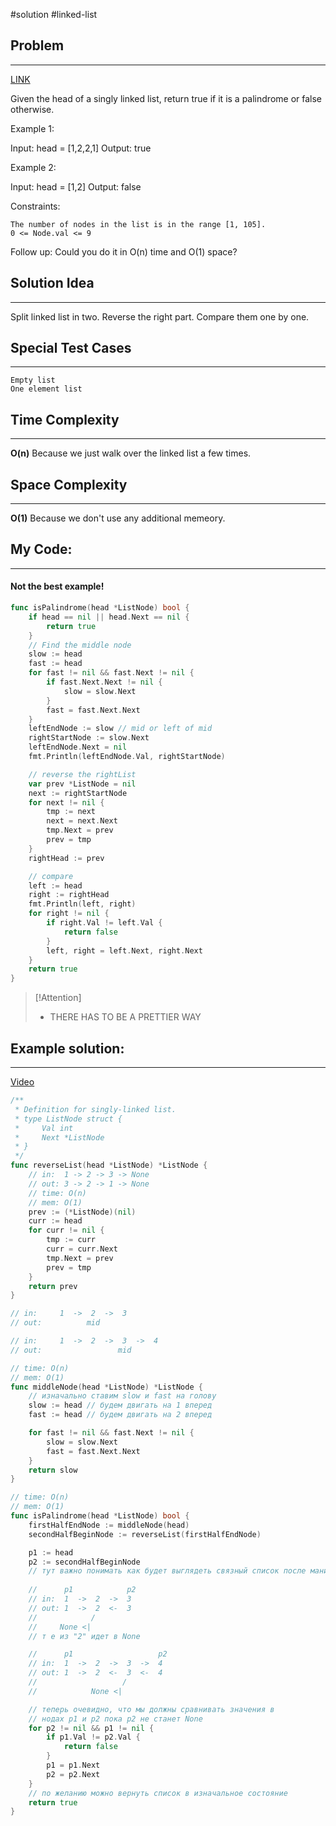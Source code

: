 #solution 
#linked-list 
## Problem
___
[LINK](https://leetcode.com/problems/palindrome-linked-list/submissions/)

Given the head of a singly linked list, return true if it is a
palindrome
or false otherwise.

 

Example 1:

Input: head = [1,2,2,1]
Output: true

Example 2:

Input: head = [1,2]
Output: false

 

Constraints:

    The number of nodes in the list is in the range [1, 105].
    0 <= Node.val <= 9

 
Follow up: Could you do it in O(n) time and O(1) space?

## Solution Idea
___
Split linked list in two. Reverse the right part. Compare them one by one.

## Special Test Cases
___
```
Empty list
One element list
```

## Time Complexity
___
**O(n)** 
Because we just walk over the linked list a few times.

## Space Complexity
___
**O(1)**
Because we don't use any additional memeory.

## My Code:
___
#### Not the best example!
```go
func isPalindrome(head *ListNode) bool {
    if head == nil || head.Next == nil {
        return true
    }
    // Find the middle node
    slow := head
    fast := head
    for fast != nil && fast.Next != nil {
        if fast.Next.Next != nil {
            slow = slow.Next
        }
        fast = fast.Next.Next
    }
    leftEndNode := slow // mid or left of mid
    rightStartNode := slow.Next
    leftEndNode.Next = nil
    fmt.Println(leftEndNode.Val, rightStartNode)

    // reverse the rightList
    var prev *ListNode = nil
    next := rightStartNode
    for next != nil {
        tmp := next
        next = next.Next
        tmp.Next = prev
        prev = tmp
    }
    rightHead := prev

    // compare
    left := head
    right := rightHead
    fmt.Println(left, right)
    for right != nil {
        if right.Val != left.Val {
            return false
        }
        left, right = left.Next, right.Next
    }
    return true
}

```

> [!Attention]
> -  THERE HAS TO BE A PRETTIER WAY


## Example solution:
___
[Video](https://kinescope.io/bFfUgWxXRCEKjYFu6tgdLx)

```go
/**
 * Definition for singly-linked list.
 * type ListNode struct {
 *     Val int
 *     Next *ListNode
 * }
 */
func reverseList(head *ListNode) *ListNode {
	// in:  1 -> 2 -> 3 -> None
	// out: 3 -> 2 -> 1 -> None
	// time: O(n)
	// mem: O(1)
	prev := (*ListNode)(nil)
	curr := head
	for curr != nil {
		tmp := curr
		curr = curr.Next
		tmp.Next = prev
		prev = tmp
	}
	return prev
}

// in:     1  ->  2  ->  3
// out:          mid

// in:     1  ->  2  ->  3  ->  4
// out:                 mid

// time: O(n)
// mem: O(1)
func middleNode(head *ListNode) *ListNode {
	// изначально ставим slow и fast на голову
	slow := head // будем двигать на 1 вперед
	fast := head // будем двигать на 2 вперед

	for fast != nil && fast.Next != nil {
		slow = slow.Next
		fast = fast.Next.Next
	}
	return slow
}

// time: O(n)
// mem: O(1)
func isPalindrome(head *ListNode) bool {
	firstHalfEndNode := middleNode(head)
	secondHalfBeginNode := reverseList(firstHalfEndNode)

	p1 := head
	p2 := secondHalfBeginNode
	// тут важно понимать как будет выглядеть связный список после манипуляций c поворотом
	
	//      p1            p2
	// in:  1  ->  2  ->  3
	// out: 1  ->  2  <-  3
	//            /
	//     None <|
	// т е из "2" идет в None

	//      p1                   p2
	// in:  1  ->  2  ->  3  ->  4
	// out: 1  ->  2  <-  3  <-  4
	//                   /
	//            None <|

	// теперь очевидно, что мы должны сравнивать значения в
	// нодах p1 и p2 пока p2 не станет None
	for p2 != nil && p1 != nil {
		if p1.Val != p2.Val {
			return false
		}
		p1 = p1.Next
		p2 = p2.Next
	}
	// по желанию можно вернуть список в изначальное состояние
	return true
}

```